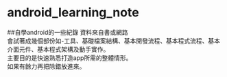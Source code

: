 # android_learning_note
##自學android的一些紀錄
資料來自書或網路  
會試著成幾個部份如-工具、基礎檔案結構、基本開發流程、基本程式流程、基本介面元件、基本程式架構及動手實作。  
主要目的是快速熟悉打造app所需的整體情形。  
如果有餘力再把除錯放進來。  


